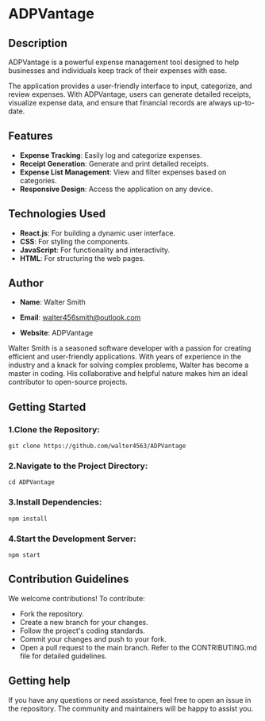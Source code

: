 # ADPVantage

## Description
ADPVantage is a powerful expense management tool designed to help businesses and individuals keep track of their expenses with ease.

The application provides a user-friendly interface to input, categorize, and review expenses. With ADPVantage, users can generate detailed receipts, visualize expense data, and ensure that financial records are always up-to-date.

## Features
- **Expense Tracking**: Easily log and categorize expenses.
- **Receipt Generation**: Generate and print detailed receipts.
- **Expense List Management**: View and filter expenses based on categories.
- **Responsive Design**: Access the application on any device.

## Technologies Used
- **React.js**: For building a dynamic user interface.
- **CSS**: For styling the components.
- **JavaScript**: For functionality and interactivity.
- **HTML**: For structuring the web pages.

## Author
- **Name**: Walter Smith
- **Email**: walter456smith@outlook.com

- **Website**: ADPVantage

Walter Smith is a seasoned software developer with a passion for creating efficient and user-friendly applications. With years of experience in the industry and a knack for solving complex problems, Walter has become a master in coding. His collaborative and helpful nature makes him an ideal contributor to open-source projects.

## Getting Started

### 1.Clone the Repository:
``git clone https://github.com/walter4563/ADPVantage``

### 2.Navigate to the Project Directory:

  ``cd ADPVantage``


### 3.Install Dependencies:
``npm install``
### 4.Start the Development Server:
``npm start``
## **Contribution Guidelines**
We welcome contributions! To contribute:

- Fork the repository.
- Create a new branch for your changes.
- Follow the project's coding standards.
- Commit your changes and push to your fork.
- Open a pull request to the main branch.
Refer to the CONTRIBUTING.md file for detailed guidelines.

## Getting help
If you have any questions or need assistance, feel free to open an issue in the repository. The community and maintainers will be happy to assist you.
